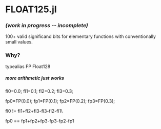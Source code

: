 # FLOAT125.jl  
### *(work in progress -- incomplete)*
100+ valid significand bits for elementary functions with conventionally small values.

### Why?

typealias FP Float128

##### more arithmetic just works

fl0=0.0;     fl1=0.1;     fl2=0.2;     fl3=0.3;

fp0=FP(0.0); fp1=FP(0.1); fp2=FP(0.2); fp3=FP(0.3);

fl0  !=  fl1+fl2+fl3-fl3-fl2-fl1\\

fp0  ==  fp1+fp2+fp3-fp3-fp2-fp1

